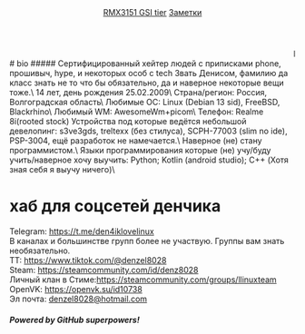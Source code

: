 <style> nav {
  list-style-type: none;
  margin: 0;
  padding: 0;
} </style>
<header>
<nav>
    <a href="tier-8i">RMX3151 GSI tier</a>
    <a href="notes">Заметки</a>
</nav>
</header>
<marquee>linuxoid</marquee>
# bio
##### Сертифицированный хейтер людей с приписками phone, прошивыч, hype, и некоторых особ с tech
 Звать Денисом, фамилию да класс знать не то что бы обязательно, да и наверное некоторые вещи тоже.\
 14 лет, день рождения <time>25.02.2009</time>\
 Страна/регион: Россия, Волгоградская область\
 Любимые ОС: Linux (Debian 13 sid), FreeBSD, Blackrhino\
 Любимый WM: AwesomeWm+picom\
 Телефон: Realme 8i(rooted stock)
 Устройства под которые ведётся небольшой девелопинг: s3ve3gds, treltexx (без стилуса), SCPH-77003 (slim no ide), PSP-3004, ещё разработок не намечается.\
 Наверное (не) стану программистом.\
 Языки программирования которые (не) учу/буду учить/наверное хочу выучить: Python; Kotlin (android studio); C++ (Хотя зная себя я выучу ничего)\

# хаб для соцсетей денчика 
Telegram: <https://t.me/den4iklovelinux>\
В каналах и большинстве групп более не участвую. Группы вам знать необязательно.\
ТТ: <https://www.tiktok.com/@denzel8028>\
Steam: <https://steamcommunity.com/id/denz8028>\
Личный клан в Стиме:<https://steamcommunity.com/groups/llinuxteam>\
OpenVK: <https://openvk.su/id10738>\
Эл почта: denzel8028@hotmail.com


##### Powered by GitHub superpowers!

